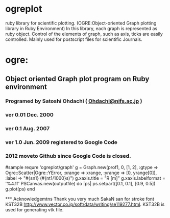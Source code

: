 # ogreplot
ruby library for scientific plotting. (OGRE:Object-oriented Graph plotting library in Ruby Environment)
In this library, each graph is represented as ruby object. Control of the elements of graph, such as axis, ticks are easily controlled.
Mainly used for postscript files for scientific Journals. 

# ogre: 
## Object oriented Graph plot program on Ruby environment
### Programed by Satoshi Ohdachi ( Ohdachi@nifs.ac.jp )
###    ver 0.01 Dec. 2000
###    ver 0.1 Aug. 2007
###    ver 1.0 Jun. 2009 registered to Google Code
###    2012 moveto Github since Google Code is closed.

#sample
    requre 'ogreplot/graph'
    g = Graph.new(prof1, 0, [1, 2], :gtype => Ogre::Scatter|Ogre::YError, :xrange => xrange, :yrange => [0, yrange[0]], :label => "#{sn1} (#{nt1/1000}s)")
    g.xaxis.title = "R [m]"
    g.xaxis.labelformat = '%4.1f'
    PSCanvas.new(outputfile) do |ps|
      ps.setpart([0.1, 0.1], [0.9, 0.5])
      g.plot(ps)
    end

*** Acknowledgemtns
Thank you very much SakaN san for stroke font KST32B http://www.vector.co.jp/soft/data/writing/se119277.html.
KST32B is used for generating vtk file. 
